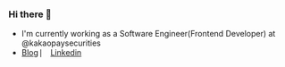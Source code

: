 ### Hi there 👋

- I'm currently working as a Software Engineer(Frontend Developer) at @kakaopaysecurities
- [Blog](https://mugglim.tistory.com) ⎸ [Linkedin](https://www.linkedin.com/in/jaeuk-lim-2a449020a/)
